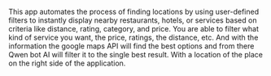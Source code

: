 This app automates the process of finding locations by using user-defined filters to instantly display nearby restaurants, hotels, or services based on criteria like distance, rating, category, and price.
You are able to filter what kind of service you want, the price, ratings, the distance, etc. And with the information the google maps API will find the best options and from there Qwen bot AI will filter it to 
the single best result. With a location of the place on the right side of the application.
